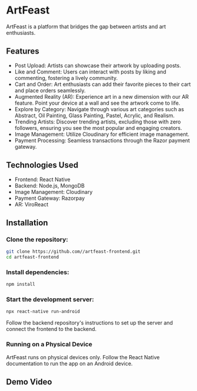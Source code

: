 # ArtFeast
ArtFeast is a platform that bridges the gap between artists and art enthusiasts. 

## Features 
* Post Upload: Artists can showcase their artwork by uploading posts.
* Like and Comment: Users can interact with posts by liking and commenting, fostering a lively community.
* Cart and Order: Art enthusiasts can add their favorite pieces to their cart and place orders seamlessly.
* Augmented Reality (AR): Experience art in a new dimension with our AR feature. Point your device at a wall and see the artwork come to life.
* Explore by Category: Navigate through various art categories such as Abstract, Oil Painting, Glass Painting, Pastel, Acrylic, and Realism.
* Trending Artists: Discover trending artists, excluding those with zero followers, ensuring you see the most popular and engaging creators.
* Image Management: Utilize Cloudinary for efficient image management.
* Payment Processing: Seamless transactions through the Razor payment gateway.

## Technologies Used
* Frontend: React Native
* Backend: Node.js, MongoDB
* Image Management: Cloudinary
* Payment Gateway: Razorpay
* AR: ViroReact 

## Installation 
### Clone the repository:
```bash
git clone https://github.com//artfeast-frontend.git
cd artfeast-frontend
```
### Install dependencies:
```bash
npm install
```
### Start the development server:
```bash
npx react-native run-android
```
Follow the backend repository's instructions to set up the server and connect the frontend to the backend.
### Running on a Physical Device
ArtFeast runs on physical devices only. Follow the React Native documentation to run the app on an Android device.

## Demo Video

